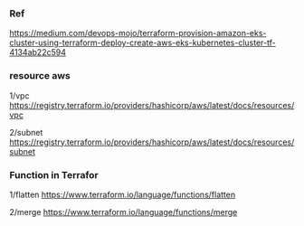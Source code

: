 ### Ref
https://medium.com/devops-mojo/terraform-provision-amazon-eks-cluster-using-terraform-deploy-create-aws-eks-kubernetes-cluster-tf-4134ab22c594


### resource aws
1/vpc
https://registry.terraform.io/providers/hashicorp/aws/latest/docs/resources/vpc

2/subnet
https://registry.terraform.io/providers/hashicorp/aws/latest/docs/resources/subnet


### Function in Terrafor

1/flatten
https://www.terraform.io/language/functions/flatten

2/merge
https://www.terraform.io/language/functions/merge

